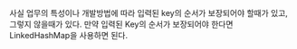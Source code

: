 
사실 업무의 특성이나 개발방법에 따라 입력된 key의 순서가 보장되어야 할때가 있고, 그렇지 않을때가 있다. 만약 입력된 Key의 순서가 보장되어야 한다면 LinkedHashMap을 사용하면 된다.


